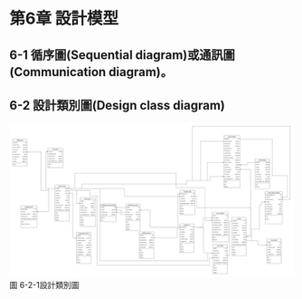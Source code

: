 # 第6章 設計模型

## 6-1 循序圖(Sequential diagram)或通訊圖(Communication diagram)。

## 6-2 設計類別圖(Design class diagram)
![圖 6-2-1設計類別圖](./images/CH6/6類別圖.png)
圖 6-2-1設計類別圖
